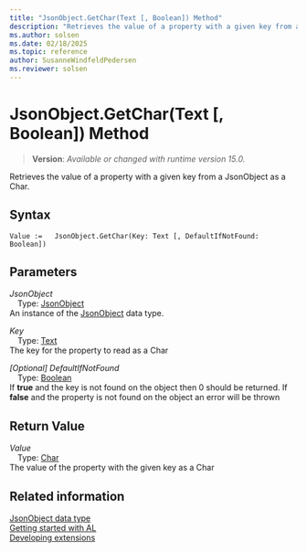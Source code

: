 ```yaml
---
title: "JsonObject.GetChar(Text [, Boolean]) Method"
description: "Retrieves the value of a property with a given key from a JsonObject as a Char."
ms.author: solsen
ms.date: 02/18/2025
ms.topic: reference
author: SusanneWindfeldPedersen
ms.reviewer: solsen
---
```

[//]: # (START>DO_NOT_EDIT)
[//]: # (IMPORTANT:Do not edit any of the content between here and the END>DO_NOT_EDIT.)
[//]: # (Any modifications should be made in the .xml files in the ModernDev repo.)
# JsonObject.GetChar(Text [, Boolean]) Method
> **Version**: _Available or changed with runtime version 15.0._

Retrieves the value of a property with a given key from a JsonObject as a Char.


## Syntax
```AL
Value :=   JsonObject.GetChar(Key: Text [, DefaultIfNotFound: Boolean])
```
## Parameters
*JsonObject*  
&emsp;Type: [JsonObject](jsonobject-data-type.md)  
An instance of the [JsonObject](jsonobject-data-type.md) data type.  

*Key*  
&emsp;Type: [Text](../text/text-data-type.md)  
The key for the property to read as a Char  

*[Optional] DefaultIfNotFound*  
&emsp;Type: [Boolean](../boolean/boolean-data-type.md)  
If **true** and the key is not found on the object then 0 should be returned. If **false** and the property is not found on the object an error will be thrown  


## Return Value
*Value*  
&emsp;Type: [Char](../char/char-data-type.md)  
The value of the property with the given key as a Char


[//]: # (IMPORTANT: END>DO_NOT_EDIT)
## Related information
[JsonObject data type](jsonobject-data-type.md)  
[Getting started with AL](../../devenv-get-started.md)  
[Developing extensions](../../devenv-dev-overview.md)